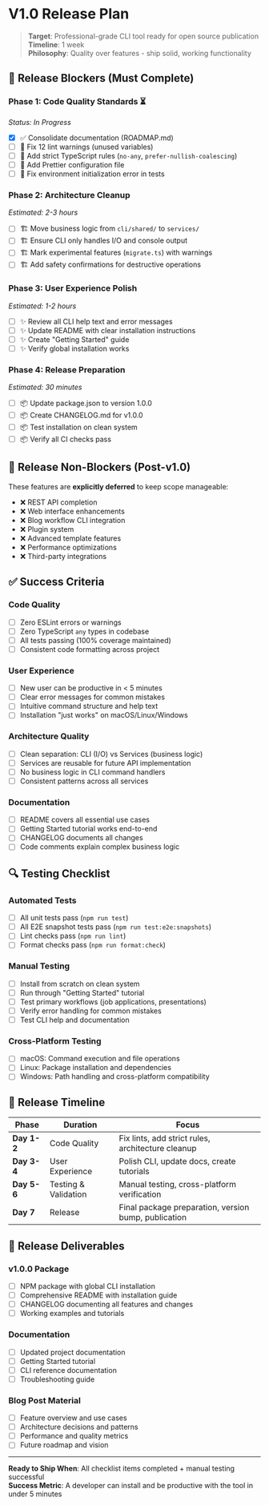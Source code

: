 # V1.0 Release Plan

> **Target**: Professional-grade CLI tool ready for open source publication  
> **Timeline**: 1 week  
> **Philosophy**: Quality over features - ship solid, working functionality

## 🎯 Release Blockers (Must Complete)

### Phase 1: Code Quality Standards ⏳

_Status: In Progress_

- [x] ✅ Consolidate documentation (ROADMAP.md)
- [ ] 🔧 Fix 12 lint warnings (unused variables)
- [ ] 🔧 Add strict TypeScript rules (`no-any`, `prefer-nullish-coalescing`)
- [ ] 🔧 Add Prettier configuration file
- [ ] 🔧 Fix environment initialization error in tests

### Phase 2: Architecture Cleanup

_Estimated: 2-3 hours_

- [ ] 🏗️ Move business logic from `cli/shared/` to `services/`
- [ ] 🏗️ Ensure CLI only handles I/O and console output
- [ ] 🏗️ Mark experimental features (`migrate.ts`) with warnings
- [ ] 🏗️ Add safety confirmations for destructive operations

### Phase 3: User Experience Polish

_Estimated: 1-2 hours_

- [ ] ✨ Review all CLI help text and error messages
- [ ] ✨ Update README with clear installation instructions
- [ ] ✨ Create "Getting Started" guide
- [ ] ✨ Verify global installation works

### Phase 4: Release Preparation

_Estimated: 30 minutes_

- [ ] 📦 Update package.json to version 1.0.0
- [ ] 📦 Create CHANGELOG.md for v1.0.0
- [ ] 📦 Test installation on clean system
- [ ] 📦 Verify all CI checks pass

## 🚫 Release Non-Blockers (Post-v1.0)

These features are **explicitly deferred** to keep scope manageable:

- ❌ REST API completion
- ❌ Web interface enhancements
- ❌ Blog workflow CLI integration
- ❌ Plugin system
- ❌ Advanced template features
- ❌ Performance optimizations
- ❌ Third-party integrations

## ✅ Success Criteria

### Code Quality

- [ ] Zero ESLint errors or warnings
- [ ] Zero TypeScript `any` types in codebase
- [ ] All tests passing (100% coverage maintained)
- [ ] Consistent code formatting across project

### User Experience

- [ ] New user can be productive in < 5 minutes
- [ ] Clear error messages for common mistakes
- [ ] Intuitive command structure and help text
- [ ] Installation "just works" on macOS/Linux/Windows

### Architecture Quality

- [ ] Clean separation: CLI (I/O) vs Services (business logic)
- [ ] Services are reusable for future API implementation
- [ ] No business logic in CLI command handlers
- [ ] Consistent patterns across all services

### Documentation

- [ ] README covers all essential use cases
- [ ] Getting Started tutorial works end-to-end
- [ ] CHANGELOG documents all changes
- [ ] Code comments explain complex business logic

## 🔍 Testing Checklist

### Automated Tests

- [ ] All unit tests pass (`npm run test`)
- [ ] All E2E snapshot tests pass (`npm run test:e2e:snapshots`)
- [ ] Lint checks pass (`npm run lint`)
- [ ] Format checks pass (`npm run format:check`)

### Manual Testing

- [ ] Install from scratch on clean system
- [ ] Run through "Getting Started" tutorial
- [ ] Test primary workflows (job applications, presentations)
- [ ] Verify error handling for common mistakes
- [ ] Test CLI help and documentation

### Cross-Platform Testing

- [ ] macOS: Command execution and file operations
- [ ] Linux: Package installation and dependencies
- [ ] Windows: Path handling and cross-platform compatibility

## 📅 Release Timeline

| Phase       | Duration             | Focus                                                |
| ----------- | -------------------- | ---------------------------------------------------- |
| **Day 1-2** | Code Quality         | Fix lints, add strict rules, architecture cleanup    |
| **Day 3-4** | User Experience      | Polish CLI, update docs, create tutorials            |
| **Day 5-6** | Testing & Validation | Manual testing, cross-platform verification          |
| **Day 7**   | Release              | Final package preparation, version bump, publication |

## 🎉 Release Deliverables

### v1.0.0 Package

- [ ] NPM package with global CLI installation
- [ ] Comprehensive README with installation guide
- [ ] CHANGELOG documenting all features and changes
- [ ] Working examples and tutorials

### Documentation

- [ ] Updated project documentation
- [ ] Getting Started tutorial
- [ ] CLI reference documentation
- [ ] Troubleshooting guide

### Blog Post Material

- [ ] Feature overview and use cases
- [ ] Architecture decisions and patterns
- [ ] Performance and quality metrics
- [ ] Future roadmap and vision

---

**Ready to Ship When**: All checklist items completed + manual testing successful  
**Success Metric**: A developer can install and be productive with the tool in under 5 minutes
